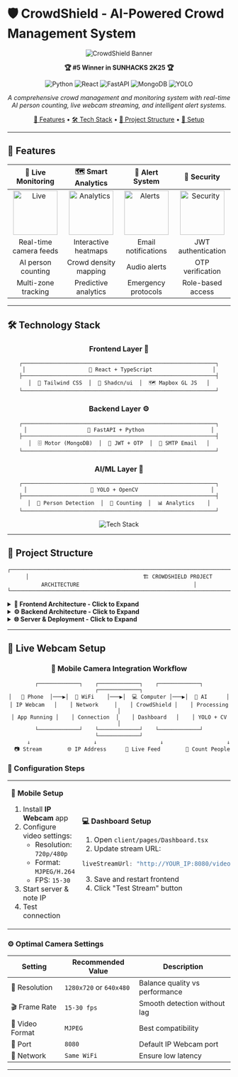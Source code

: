 # 🛡️ CrowdShield - AI-Powered Crowd Management System

<div align="center">

<!-- Animated Banner -->
<img src="https://readme-typing-svg.demolab.com?font=Fira+Code&size=28&duration=3000&pause=1000&color=2196F3&center=true&vCenter=true&width=800&lines=🛡️+CrowdShield+-+AI+Crowd+Management;🎯+Real-time+Person+Detection;🚀+Winner+SUNHACKS+2K25;🧠+YOLO+Powered+Analytics" alt="CrowdShield Banner" />

**🏆 #5 Winner in SUNHACKS 2K25 🏆**

<!-- Animated Badges -->
<p align="center">
  <img src="https://img.shields.io/badge/Python-3.8+-blue.svg?style=for-the-badge&logo=python&logoColor=white" alt="Python"/>
  <img src="https://img.shields.io/badge/React-18+-61DAFB.svg?style=for-the-badge&logo=react&logoColor=black" alt="React"/>
  <img src="https://img.shields.io/badge/FastAPI-0.104+-009688.svg?style=for-the-badge&logo=fastapi&logoColor=white" alt="FastAPI"/>
  <img src="https://img.shields.io/badge/MongoDB-4.4+-47A248.svg?style=for-the-badge&logo=mongodb&logoColor=white" alt="MongoDB"/>
  <img src="https://img.shields.io/badge/YOLO-v8-00FFFF.svg?style=for-the-badge&logo=yolo&logoColor=black" alt="YOLO"/>
</p>

*A comprehensive crowd management and monitoring system with real-time AI person counting, live webcam streaming, and intelligent alert systems.*

[📱 Features](#-features) • [🛠️ Tech Stack](#️-technology-stack) • [📁 Project Structure](#-project-structure) • [🔧 Setup](#-setup)

</div>

---

## 🌟 Features

<div align="center">

<!-- Animated Feature Table -->
| 🔴 **Live Monitoring** | 🗺️ **Smart Analytics** | 🚨 **Alert System** | 🔐 **Security** |
|:----------------------:|:----------------------:|:-------------------:|:---------------:|
| <img width="100" src="https://media.giphy.com/media/l0HlTy9x8FZo0XO1i/giphy.gif" alt="Live"/> | <img width="100" src="https://media.giphy.com/media/xT9IgzoKnwFNmISR8I/giphy.gif" alt="Analytics"/> | <img width="100" src="https://media.giphy.com/media/xUNd9IMywss6NP4IyA/giphy.gif" alt="Alerts"/> | <img width="100" src="https://media.giphy.com/media/26BROrSHlmyzzHf3i/giphy.gif" alt="Security"/> |
| Real-time camera feeds | Interactive heatmaps | Email notifications | JWT authentication |
| AI person counting | Crowd density mapping | Audio alerts | OTP verification |
| Multi-zone tracking | Predictive analytics | Emergency protocols | Role-based access |

</div>

---

## 🛠️ Technology Stack

<div align="center">

### **Frontend Layer** 🎨
```ascii
┌─────────────────────────────────────────────────────────────┐
│                    🎯 React + TypeScript                   │
├─────────────────────────────────────────────────────────────┤
│  🎨 Tailwind CSS  │  🧩 Shadcn/ui  │  🗺️ Mapbox GL JS   │
└─────────────────────────────────────────────────────────────┘
```

### **Backend Layer** ⚙️
```ascii
┌─────────────────────────────────────────────────────────────┐
│                   🚀 FastAPI + Python                     │
├─────────────────────────────────────────────────────────────┤
│  🗄️ Motor (MongoDB)  │  🔐 JWT + OTP  │  📧 SMTP Email   │
└─────────────────────────────────────────────────────────────┘
```

### **AI/ML Layer** 🤖
```ascii
┌─────────────────────────────────────────────────────────────┐
│                    🧠 YOLO + OpenCV                       │
├─────────────────────────────────────────────────────────────┤
│  👥 Person Detection  │  🔢 Counting  │  📊 Analytics    │
└─────────────────────────────────────────────────────────────┘
```

<!-- Animated Tech Stack Icons -->
<p align="center">
  <img src="https://skillicons.dev/icons?i=react,typescript,python,fastapi,mongodb,tailwind,nodejs&theme=dark&perline=7" alt="Tech Stack" />
</p>

</div>

---

## 📁 Project Structure

<div align="center">

<!-- ASCII Art Project Structure -->
```ascii
┌─────────────────────────────────────────────────────────────────────────────────────────────────────────────┐
│                                    🏗️ CROWDSHIELD PROJECT ARCHITECTURE                                    │
└─────────────────────────────────────────────────────────────────────────────────────────────────────────────┘
```

</div>

<details>
<summary><b>🎯 Frontend Architecture - Click to Expand</b></summary>

```
📦 client/                          # 🚀 React Frontend Application
├── 📱 components/                   # 🧩 Reusable UI Components
│   ├── 🗺️ CrowdHeatmap.tsx         # 📊 Interactive Heatmap Component
│   ├── 🔐 ProtectedRoute.tsx       # 🛡️ Authentication Guard
│   └── 🎨 ui/                      # 🎭 Design System Components
│       ├── 📋 accordion.tsx        # 📝 Collapsible Content
│       ├── 🚨 alert-dialog.tsx     # ⚠️ Alert Modals
│       ├── 🔔 alert.tsx            # 📢 Notification System
│       └── ...                     # 🎨 48+ UI Components
├── 🎨 global.css                   # 🌈 Global Styles & Themes
├── 🪝 hooks/                       # 🔗 Custom React Hooks
│   ├── 📱 use-mobile.tsx           # 📱 Mobile Detection
│   └── 🔔 use-toast.ts             # 🍞 Toast Notifications
├── 🏠 pages/                       # 📄 Application Pages
│   ├── 🔐 Auth.tsx                 # 🔑 Authentication Pages
│   ├── 📊 Dashboard.tsx            # 🎛️ Main Dashboard
│   ├── 🏠 Index.tsx                # 🏠 Landing Page
│   └── ...                         # 📄 Additional Pages
├── 🗺️ types/                       # 📝 TypeScript Definitions
│   └── 🗺️ mapbox.d.ts              # 🗺️ Mapbox Type Definitions
└── 📦 package.json                 # 📋 Frontend Dependencies
```

</details>

<details>
<summary><b>⚙️ Backend Architecture - Click to Expand</b></summary>

```
📦 backend/                          # 🐍 Python Backend Services
├── 🎥 live_person_counter.py       # 👥 Real-time Person Counting
├── 🚀 main.py                      # 🚀 FastAPI Application
├── 🧠 object_class.names           # 🏷️ YOLO Class Labels
└── 📋 requirements.txt             # 🐍 Python Dependencies
```

</details>

<details>
<summary><b>🌐 Server & Deployment - Click to Expand</b></summary>

```
📦 server/                           # 🖥️ Node.js Server Services
├── 📧 emailService.ts              # 📧 Email Service Layer
├── 🚀 index.ts                     # 🚀 Express Server
├── 🔨 node-build.ts                # 🛠️ Build Configuration
└── 🛣️ routes/                      # 🛣️ API Route Definitions
    └── 🎮 demo.ts                  # 🎮 Demo API Routes

📦 deployment/                       # 🚀 Deployment Scripts
├── 🚀 deploy.py                    # 🐧 Linux/Mac Deployment
├── 🪟 deploy.bat                   # 🪟 Windows Deployment
├── 🌐 netlify.toml                 # 🌐 Netlify Configuration
└── 📁 netlify/functions/           # ⚡ Serverless Functions
    └── 🌐 api.ts                   # 🌐 Netlify API Functions
```

</details>

---


## 📱 Live Webcam Setup

<div align="center">

### **📱 Mobile Camera Integration Workflow**

<!-- ASCII Workflow Diagram -->
```ascii
┌─────────────┐    ┌─────────────┐    ┌─────────────┐    ┌─────────────┐
│   📱 Phone  │───▶│  📡 WiFi    │───▶│  💻 Computer │───▶│  🧠 AI      │
│ IP Webcam   │    │ Network     │    │ CrowdShield │    │ Processing  │
│ App Running │    │ Connection  │    │ Dashboard   │    │ YOLO + CV   │
└─────────────┘    └─────────────┘    └─────────────┘    └─────────────┘
      ↓                    ↓                    ↓                    ↓
  📷 Stream        🌐 IP Address      🎥 Live Feed        👥 Count People
```

</div>

### **🔧 Configuration Steps**

<table align="center">
<tr>
<td width="50%">

**📱 Mobile Setup**
1. Install **IP Webcam** app
2. Configure video settings:
   - Resolution: `720p/480p`
   - Format: `MJPEG/H.264`
   - FPS: `15-30`
3. Start server & note IP
4. Test connection

</td>
<td width="50%">

**💻 Dashboard Setup**
1. Open `client/pages/Dashboard.tsx`
2. Update stream URL:
```typescript
liveStreamUrl: "http://YOUR_IP:8080/video"
```
3. Save and restart frontend
4. Click "Test Stream" button

</td>
</tr>
</table>

### **⚙️ Optimal Camera Settings**

<!-- Settings Table with Emojis -->
| Setting | Recommended Value | Description |
|---------|-------------------|-------------|
| 📐 Resolution | `1280x720` or `640x480` | Balance quality vs performance |
| 🎬 Frame Rate | `15-30 fps` | Smooth detection without lag |
| 🎥 Video Format | `MJPEG` | Best compatibility |
| 🔌 Port | `8080` | Default IP Webcam port |
| 📡 Network | `Same WiFi` | Ensure low latency |

---
